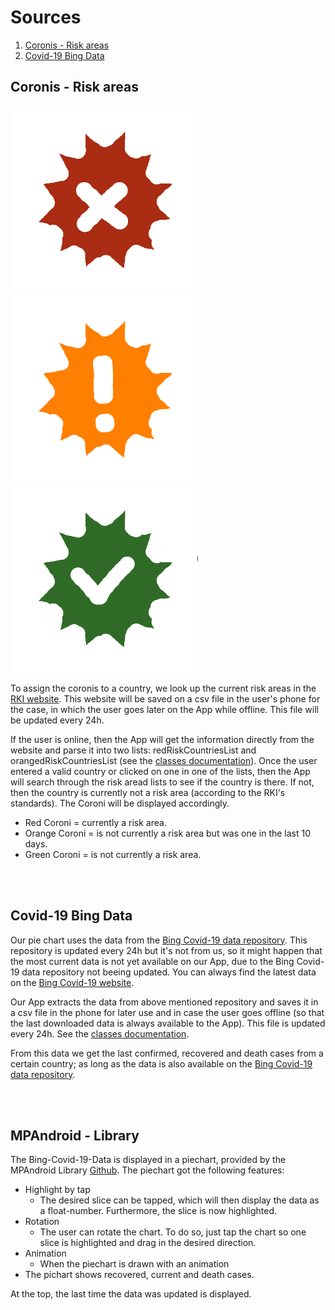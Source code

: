 # Sources

1. [Coronis - Risk areas](sources.md#coronis---risk-areas)
2. [Covid-19 Bing Data](sources.md#covid-19-bing-data)

## Coronis - Risk areas
<img src="../app/src/main/res/drawable/coroni_red.png" width=300px height=300px> <img src="../app/src/main/res/drawable/coroni_orange.png" width=300px height=300px> <img src="../app/src/main/res/drawable/coroni_green.png" width=300px height=300px>
<br>

To assign the coronis to a country, we look up the current risk areas in the [RKI website](https://www.rki.de/DE/Content/InfAZ/N/Neuartiges_Coronavirus/Risikogebiete_neu.html). This website will be saved on a csv file in the user's phone for the case, in which the user goes later on the App while offline. This file will be updated every 24h.

If the user is online, then the App will get the information directly from the website and parse it into two lists: redRiskCountriesList and orangedRiskCountriesList (see the [classes documentation](classes.md#RiskCountriesExtraction)). Once the user entered a valid country or clicked on one in one of the lists, then the App will search through the risk aread lists to see if the country is there. If not, then the country is currently not a risk area (according to the RKI's standards). The Coroni will be displayed accordingly.

- Red Coroni = currently a risk area.
- Orange Coroni = is not currently a risk area but was one in the last 10 days.
- Green Coroni = is not currently a risk area.

<br><br>

## Covid-19 Bing Data

Our pie chart uses the data from the [Bing Covid-19 data repository](https://github.com/microsoft/Bing-COVID-19-Data). This repository is updated every 24h but it's not from us, so it might happen that the most current data is not yet available on our App, due to the Bing Covid-19 data repository not beeing updated. You can always find the latest data on the [Bing Covid-19 website](https://www.bing.com/covid).

Our App extracts the data from above mentioned repository and saves it in a csv file in the phone for later use and in case the user goes offline (so that the last downloaded data is always available to the App). This file is updated every 24h. See the [classes documentation](classes.md#BingData).

From this data we get the last confirmed, recovered and death cases from a certain country; as long as the data is also available on the [Bing Covid-19 data repository](https://github.com/microsoft/Bing-COVID-19-Data).


<br><br>

## MPAndroid - Library

The Bing-Covid-19-Data is displayed in a piechart, provided by the MPAndroid Library [Github](https://github.com/PhilJay/MPAndroidChart).
The piechart got the following features:
- Highlight by tap
    - The desired slice can be tapped, which will then display the data as a float-number. Furthermore, the slice is now highlighted.
- Rotation
    - The user can rotate the chart. To do so, just tap the chart so one slice is highlighted and drag in the desired direction.
- Animation
    - When the piechart is drawn with an animation
- The pichart shows recovered, current and death cases.

At the top, the last time the data was updated is displayed.
